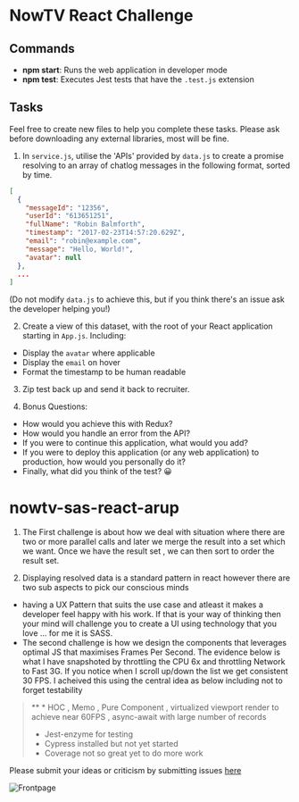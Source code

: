 # NowTV React Challenge

## Commands

- **npm start**: Runs the web application in developer mode
- **npm test**: Executes Jest tests that have the `.test.js` extension

## Tasks

Feel free to create new files to help you complete these tasks. Please ask before downloading any external libraries, most will be fine.

1. In `service.js`, utilise the 'APIs' provided by `data.js` to create a promise resolving to an array of chatlog messages in the following format, sorted by time.

```json
[
  {
    "messageId": "12356",
    "userId": "613651251",
    "fullName": "Robin Balmforth",
    "timestamp": "2017-02-23T14:57:20.629Z",
    "email": "robin@example.com",
    "message": "Hello, World!",
    "avatar": null
  },
  ...
]
```

(Do not modify `data.js` to achieve this, but if you think there's an issue ask the developer helping you!)

2. Create a view of this dataset, with the root of your React application starting in `App.js`. Including:

- Display the `avatar` where applicable
- Display the `email` on hover
- Format the timestamp to be human readable

3. Zip test back up and send it back to recruiter.

4. Bonus Questions:

- How would you achieve this with Redux?
- How would you handle an error from the API?
- If you were to continue this application, what would you add?
- If you were to deploy this application (or any web application) to production, how would you personally do it?
- Finally, what did you think of the test? 😀

# nowtv-sas-react-arup

1. The First challenge is about how we deal with situation where there are two or more parallel calls and later we merge the result into a set which we want. Once we have the result set , we can then sort to order the result set.

2. Displaying resolved data is a standard pattern in react however there are two sub aspects to pick our conscious minds

- having a UX Pattern that suits the use case and atleast it makes a developer feel happy with his work. If that is your way of thinking then your mind will challenge you to create a UI using technology that you love ... for me it is SASS.
- The second challenge is how we design the components that leverages optimal JS that maximises Frames Per Second. The evidence below is what I have snapshoted by throttling the CPU 6x and throttling Network to Fast 3G. If you notice when I scroll up/down the list we get consistent 30 FPS. I acheived this using
  the central idea as below including not to forget testability

> \*\* \* HOC , Memo , Pure Component , virtualized viewport render to achieve near 60FPS , async-await with large number of records
>
> - Jest-enzyme for testing
> - Cypress installed but not yet started
> - Coverage not so great yet to do more work

Please submit your ideas or criticism by submitting issues [here](https://github.com/arupalan/nowtv-sas-react-arup/issues)

![Frontpage](https://github.com/arupalan/nowtv-sas-react-arup/blob/master/static/VirtulizedFrameRate.gif)
